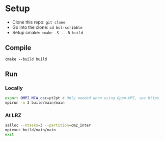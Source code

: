 # Setup
* Clone this repo: `git clone`
* Go into the clone: `cd bcl-scribble`
* Setup cmake: `cmake -S . -B build`

## Compile
`cmake --build build`

## Run
### Locally
```bash
export OMPI_MCA_osc=pt2pt # Only needed when using Open-MPI, see https://github.com/open-mpi/ompi/issues/2080
mpirun -n 3 build/main/main
```

### At LRZ
```bash
salloc --ntasks=3 --partition=cm2_inter
mpiexec build/main/main
exit
```
